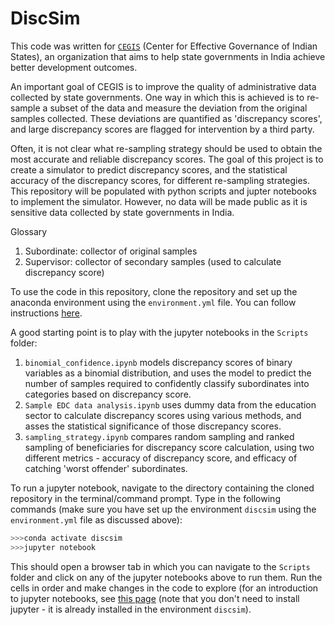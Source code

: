 # DiscSim

This code was written for [`CEGIS`](https://www.cegis.org/) (Center for Effective Governance of Indian States), an organization that aims to help state governments in India achieve better development outcomes. 

An important goal of CEGIS is to improve the quality of administrative data collected by state governments. One way in which this is achieved is to re-sample a subset of the data and measure the deviation from the original samples collected. These deviations are quantified as 'discrepancy scores', and large discrepancy scores are flagged for intervention by a third party.

Often, it is not clear what re-sampling strategy should be used to obtain the most accurate and reliable discrepancy scores. The goal of this project is to create a simulator to predict discrepancy scores, and the statistical accuracy of the discrepancy scores, for different re-sampling strategies. This repository will be populated with python scripts and jupter notebooks to implement the simulator. However, no data will be made public as it is sensitive data collected by state governments in India.

Glossary
1. Subordinate: collector of original samples
2. Supervisor: collector of secondary samples (used to calculate discrepancy score)

To use the code in this repository, clone the repository and set up the anaconda environment using the `environment.yml` file. You can follow instructions [here](https://conda.io/projects/conda/en/latest/user-guide/tasks/manage-environments.html#creating-an-environment-from-an-environment-yml-file:~:text=%2D%2Dhelp.-,Creating%20an%20environment%20from%20an%20environment.yml%20file,-%EF%83%81).

A good starting point is to play with the jupyter notebooks in the `Scripts` folder:
1. `binomial_confidence.ipynb` models discrepancy scores of binary variables as a binomial distribution, and uses the model to predict the number of samples required to confidently classify subordinates into categories based on discrepancy score.
2. `Sample EDC data analysis.ipynb` uses dummy data from the education sector to calculate discrepancy scores using various methods, and asses the statistical significance of those discrepancy scores.
3. `sampling_strategy.ipynb` compares random sampling and ranked sampling of beneficiaries for discrepancy score calculation, using two different metrics - accuracy of discrepancy score, and efficacy of catching 'worst offender' subordinates.

To run a jupyter notebook, navigate to the directory containing the cloned repository in the terminal/command prompt. Type in the following commands (make sure you have set up the environment `discsim` using the `environment.yml` file as discussed above):
```python
>>>conda activate discsim
>>>jupyter notebook
```
This should open a browser tab in which you can navigate to the `Scripts` folder and click on any of the jupyter notebooks above to run them. Run the cells in order and make changes in the code to explore (for an introduction to jupyter notebooks, see [this page](https://realpython.com/jupyter-notebook-introduction/) (note that you don't need to install jupyter - it is already installed in the environment `discsim`).
